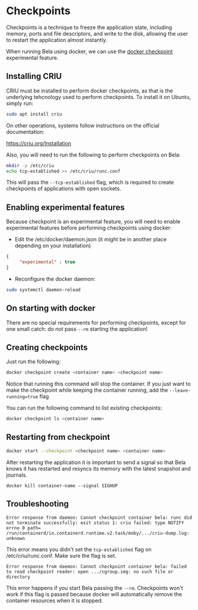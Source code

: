 # Checkpoints

Checkpoints is a technique to freeze the application state, including
memory, ports and file descriptors, and write to the disk, allowing the user to
restart the application almost instantly.

When running Bela using docker, we can use the [docker
checkpoint](https://docs.docker.com/reference/cli/docker/checkpoint/)
experimental feature.

## Installing CRIU

CRIU must be installed to perform docker checkpoints, as that is the
underlying tehcnology used to perform checkpoints. To install it on
Ubuntu, simply run:

```sh
sudo apt install criu
```

On other operations, systems follow instructions on the official
documentation:

https://criu.org/Installation

Also, you will need to run the following to perform checkpoints on Bela:

```sh
mkdir -p /etc/criu
echo tcp-established >> /etc/criu/runc.conf
```

This will pass the `--tcp-established` flag, which is required to create
checkpoints of applications with open sockets.


## Enabling experimental features

Because checkpoint is an experimental feature, you will need to enable
experimental features before performing checkpoints using docker:

- Edit the /etc/docker/daemon.json (it might be in another place depending on
  your installation)

```json
{
     "experimental" : true
}
```

- Reconfigure the docker daemon:

```sh
sudo systemctl daemon-reload
```

## On starting with docker

There are no special requirements for performing checkpoints, except for
one small catch: do not pass `--rm` starting the application!

## Creating checkpoints


Just run the following:

```sh
docker checkpoint create <container name> <checkpoint name> 
```

Notice that running this command will stop the container. If you just want
to make the checkpoint while keeping the container running, add the
`--leave-running=true` flag

You can run the following command to list existing checkpoints:

```sh
docker checkpoint ls <container name>
```

## Restarting from checkpoint


```sh
docker start --checkpoint <checkpoint name> <container name>
```

After restarting the application it is important to send a signal so that
Bela knows it has restarted and resyncs its memory with  the latest
snapshot and journals.

```
docker kill container-name --signal SIGHUP
```

## Troubleshooting

```
Error response from daemon: Cannot checkpoint container bela: runc did not terminate successfully: exit status 1: criu failed: type NOTIFY errno 0 path= /run/containerd/io.containerd.runtime.v2.task/moby/.../criu-dump.log: unknown
```

This error means you didn't set the  `tcp-established` flag on /etc/criu/runc.conf. Make sure the flag is set.

```
Error response from daemon: Cannot checkpoint container bela: failed to read checkpoint reader: open .../cgroup.img: no such file or directory
```

This error happens if you start Bela passing the `--rm`. Checkpoints won't
work if this flag is passed because docker will automatically remove the
container resources when it is stopped.


